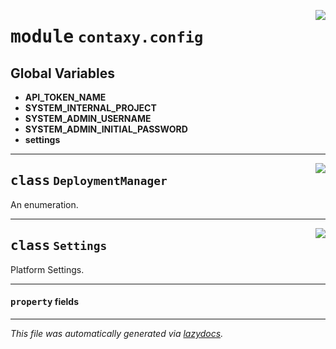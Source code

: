 <!-- markdownlint-disable -->

<a href="https://github.com/ml-tooling/contaxy/blob/main/backend/src/contaxy/config.py#L0"><img align="right" style="float:right;" src="https://img.shields.io/badge/-source-cccccc?style=flat-square"></a>

# <kbd>module</kbd> `contaxy.config`




**Global Variables**
---------------
- **API_TOKEN_NAME**
- **SYSTEM_INTERNAL_PROJECT**
- **SYSTEM_ADMIN_USERNAME**
- **SYSTEM_ADMIN_INITIAL_PASSWORD**
- **settings**


---

<a href="https://github.com/ml-tooling/contaxy/blob/main/backend/src/contaxy/config.py#L12"><img align="right" style="float:right;" src="https://img.shields.io/badge/-source-cccccc?style=flat-square"></a>

## <kbd>class</kbd> `DeploymentManager`
An enumeration. 





---

<a href="https://github.com/ml-tooling/contaxy/blob/main/backend/src/contaxy/config.py#L29"><img align="right" style="float:right;" src="https://img.shields.io/badge/-source-cccccc?style=flat-square"></a>

## <kbd>class</kbd> `Settings`
Platform Settings. 


---

#### <kbd>property</kbd> fields










---

_This file was automatically generated via [lazydocs](https://github.com/ml-tooling/lazydocs)._
